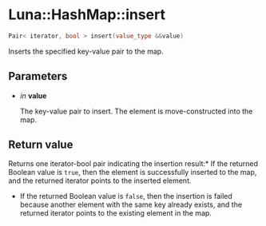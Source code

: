 # Luna::HashMap::insert

```c++
Pair< iterator, bool > insert(value_type &&value)
```

Inserts the specified key-value pair to the map. 



## Parameters
* *in* **value**

    The key-value pair to insert. The element is move-constructed into the map. 

## Return value
Returns one iterator-bool pair indicating the insertion result:* If the returned Boolean value is `true`, then the element is successfully inserted to the map, and the returned iterator points to the inserted element.

* If the returned Boolean value is `false`, then the insertion is failed because another element with the same key already exists, and the returned iterator points to the existing element in the map. 

